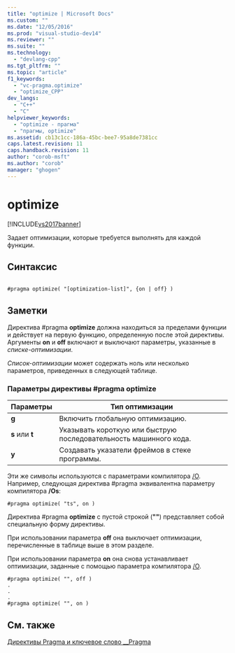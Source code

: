 ```yaml
---
title: "optimize | Microsoft Docs"
ms.custom: ""
ms.date: "12/05/2016"
ms.prod: "visual-studio-dev14"
ms.reviewer: ""
ms.suite: ""
ms.technology: 
  - "devlang-cpp"
ms.tgt_pltfrm: ""
ms.topic: "article"
f1_keywords: 
  - "vc-pragma.optimize"
  - "optimize_CPP"
dev_langs: 
  - "C++"
  - "C"
helpviewer_keywords: 
  - "optimize - прагма"
  - "прагмы, optimize"
ms.assetid: cb13c1cc-186a-45bc-bee7-95a8de7381cc
caps.latest.revision: 11
caps.handback.revision: 11
author: "corob-msft"
ms.author: "corob"
manager: "ghogen"
---
```

# optimize
[!INCLUDE[vs2017banner](../assembler/inline/includes/vs2017banner.md)]

Задает оптимизации, которые требуется выполнять для каждой функции.  
  
## Синтаксис  
  
```  
  
#pragma optimize( "[optimization-list]", {on | off} )  
```  
  
## Заметки  
 Директива \#pragma **optimize** должна находиться за пределами функции и действует на первую функцию, определенную после этой директивы.  Аргументы **on** и **off** включают и выключают параметры, указанные в *списке\-оптимизации*.  
  
 *Список\-оптимизации* может содержать ноль или несколько параметров, приведенных в следующей таблице.  
  
### Параметры директивы \#pragma optimize  
  
|Параметры|Тип оптимизации|  
|---------------|---------------------|  
|**g**|Включить глобальную оптимизацию.|  
|**s** или **t**|Указывать короткую или быструю последовательность машинного кода.|  
|**y**|Создавать указатели фреймов в стеке программы.|  
  
 Эти же символы используются с параметрами компилятора [\/O](../build/reference/o-options-optimize-code.md).  Например, следующая директива \#pragma эквивалентна параметру компилятора **\/Os**:  
  
```  
#pragma optimize( "ts", on )  
```  
  
 Директива \#pragma **optimize** с пустой строкой \(**""**\) представляет собой специальную форму директивы.  
  
 При использовании параметра **off** она выключает оптимизации, перечисленные в таблице выше в этом разделе.  
  
 При использовании параметра **on** она снова устанавливает оптимизации, заданные с помощью параметра компилятора [\/O](../build/reference/o-options-optimize-code.md).  
  
```  
#pragma optimize( "", off )  
.  
.  
.  
#pragma optimize( "", on )   
```  
  
## См. также  
 [Директивы Pragma и ключевое слово \_\_Pragma](../preprocessor/pragma-directives-and-the-pragma-keyword.md)